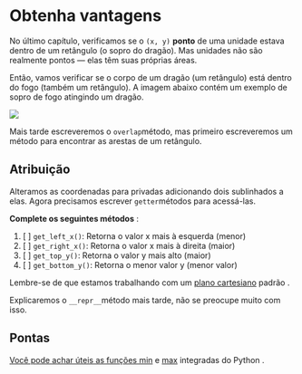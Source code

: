 # Obtenha vantagens

No último capítulo, verificamos se o `(x, y)` **ponto** de uma unidade estava dentro de um retângulo (o sopro do dragão). Mas unidades não são realmente pontos — elas têm suas próprias áreas.

Então, vamos verificar se o corpo de um dragão (um retângulo) está dentro do fogo (também um retângulo). A imagem abaixo contém um exemplo de sopro de fogo atingindo um dragão.

![](https://storage.googleapis.com/qvault-webapp-dynamic-assets/course_assets/cVTThOL-530x400.png)

Mais tarde escreveremos o `overlap`método, mas primeiro escreveremos um método para encontrar as arestas de um retângulo.

## Atribuição

Alteramos as coordenadas para privadas adicionando dois sublinhados a elas. Agora precisamos escrever `getter`métodos para acessá-las.

**Complete os seguintes métodos** :

1. [ ] `get_left_x()`: Retorna o valor x mais à esquerda (menor)
2. [ ] `get_right_x()`: Retorna o valor x mais à direita (maior)
3. [ ] `get_top_y()`: Retorna o valor y mais alto (maior)
4. [ ] `get_bottom_y()`: Retorna o menor valor y (menor valor)

Lembre-se de que estamos trabalhando com um [plano cartesiano](https://en.wikipedia.org/wiki/Cartesian_coordinate_system) padrão .

Explicaremos o `__repr__`método mais tarde, não se preocupe muito com isso.

## Pontas

[Você pode achar úteis as funções min](https://docs.python.org/3/library/functions.html#min) e [max](https://docs.python.org/3/library/functions.html#max) integradas do Python .
